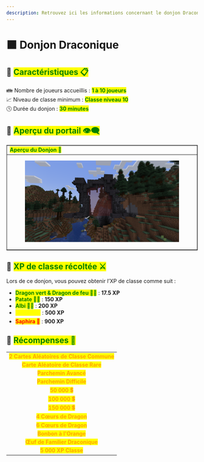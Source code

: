 ```yaml
---
description: Retrouvez ici les informations concernant le donjon Draconique
---
```


# 🟧 Donjon Draconique

## 💠 <mark style="color:green;"> Caractéristiques 📋</mark>

👪 Nombre de joueurs accueillis : <mark style="color:green;">**1 à 10 joueurs**</mark>  
📈 Niveau de classe minimum : <mark style="color:green;">**Classe niveau 10**</mark>  
🕓 Durée du donjon : <mark style="color:green;">**30 minutes**</mark>  

## 💠 <mark style="color:green;"> Aperçu du portail 👁‍🗨</mark>

<table border="1" cellspacing="0" cellpadding="6">
  <tr>
    <td><mark style="color:green;"><strong>Aperçu du Donjon 📸</strong></mark></td>
  </tr>
  <tr>
    <td><figure><img src="../../.gitbook/assets/Les_Donjons/Portail/Event/Draconique.png" alt=""></figure></td>
  </tr>
</table>

## 💠 <mark style="color:green;"> XP de classe récoltée ⚔️</mark>

Lors de ce donjon, vous pouvez obtenir l’XP de classe comme suit :  

* <mark style="color:green;"><strong>Dragon vert & Dragon de feu 🧟‍♂️</strong></mark> : **17.5 XP**
* <mark style="color:green;"><strong>Patate 🧟‍♂️</strong></mark> : **150 XP**
* <mark style="color:green;"><strong>Albi 🧟‍♂️</strong></mark> : **200 XP**  
* <mark style="color:yellow;"><strong>Drogon 👽</strong></mark> : **500 XP**  
* <mark style="color:red;"><strong>Saphira 🐉</strong></mark> : **900 XP**

## 💠 <mark style="color:green;">Récompenses 🎁</mark>

|                                                                                           |
|:-----------------------------------------------------------------------------------------:|
| <mark style="color:orange;"><strong>2 Cartes Aléatoires de Classe Commune</strong></mark> |
| <mark style="color:orange;"><strong>Carte Aléatoire de Classe Rare</strong></mark>        |
| <mark style="color:orange;"><strong>Parchemin Avancé</strong></mark>                        |
| <mark style="color:orange;"><strong>Parchemin Difficile</strong></mark>                      |
| <mark style="color:orange;"><strong>50 000 💲</strong></mark>                              |
| <mark style="color:orange;"><strong>100 000 💲</strong></mark>                             |
| <mark style="color:orange;"><strong>150 000 💲</strong></mark>                             |
| <mark style="color:orange;"><strong>4 Cœurs de Dragon </strong></mark>                    |
| <mark style="color:orange;"><strong>6 Cœurs de Dragon </strong></mark>                    |
| <mark style="color:orange;"><strong>Bonbon à l'Orange</strong></mark>                     |
| <mark style="color:orange;"><strong>Œuf de Familier Draconique</strong></mark>            |
| <mark style="color:orange;"><strong>5 000 XP Classe</strong></mark>                       |

